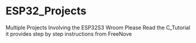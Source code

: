 # ESP32_Projects
Multiple Projects Involving the ESP32S3 Wroom
Please Read the C_Tutorial
it provides step by step instructions from FreeNove
